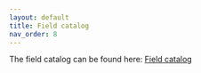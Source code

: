 ```yaml
---
layout: default
title: Field catalog
nav_order: 8
---
```

The field catalog can be found here:
[Field catalog](https://view.monday.com/2498871377-85f3727e7a09a7e6a4fc5f662cb32d2d?r=use1)
